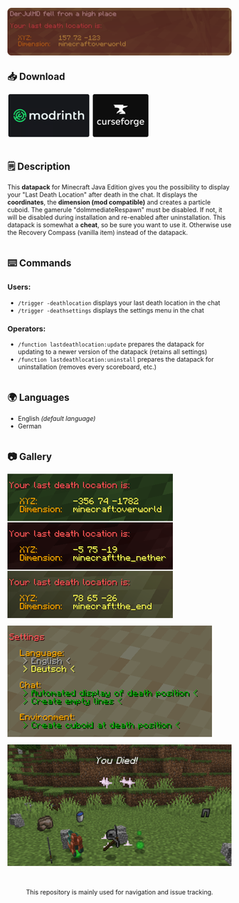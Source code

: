 [![Last Death Location Banner](banner.png)](https://modrinth.com/datapack/last-death-location)

## 📥 Download
[<img src="modrinth.png" height="100">](https://modrinth.com/datapack/last-death-location)
[<img src="curseforge.png" height="100">](https://curseforge.com/minecraft/texture-packs/last-death-location)
<br></br>

## 🗒️ Description
This **datapack** for Minecraft Java Edition gives you the possibility to display your "Last Death Location" after death in the chat. It displays the **coordinates**, the **dimension (mod compatible)** and creates a particle cuboid. The gamerule "doImmediateRespawn" must be disabled. If not, it will be disabled during installation and re-enabled after uninstallation. This datapack is somewhat a **cheat**, so be sure you want to use it. Otherwise use the Recovery Compass (vanilla item) instead of the datapack.
<br/><br/>

## ⌨️ Commands
### Users:
- `/trigger -deathlocation` displays your last death location in the chat
- `/trigger -deathsettings` displays the settings menu in the chat
### Operators:
- `/function lastdeathlocation:update` prepares the datapack for updating to a newer version of the datapack (retains all settings)
- `/function lastdeathlocation:uninstall` prepares the datapack for uninstallation (removes every scoreboard, etc.)
<br/><br/>

## 🌍 Languages
- English *(default language)*
- German
<br/><br/>

## 📷 Gallery
![Message for Overworld Death](overworld.png)
![Message for Nether Death](the_nether.png)
![Message for End Death](the_end.png)

![Settings Menu](settings.png)

![Death Location](location.png)
<br></br>

##
<center><p>This repository is mainly used for navigation and issue tracking.</p></center>
